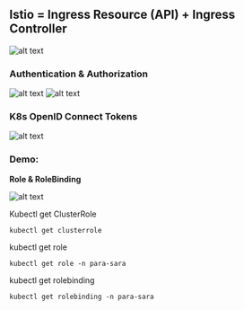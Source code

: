 ## Istio = Ingress Resource (API) + Ingress Controller 

![alt text](https://github.com/parane/manulife-aks-training/raw/main/images/rbac1.JPG)

### Authentication & Authorization 

![alt text](https://github.com/parane/manulife-aks-training/raw/main/images/rbac2.JPG)
![alt text](https://github.com/parane/manulife-aks-training/raw/main/images/rbac3.JPG)

### K8s OpenID Connect Tokens

![alt text](https://github.com/parane/manulife-aks-training/raw/main/images/rbac4.JPG)


### Demo:

**Role & RoleBinding**

![alt text](https://github.com/parane/manulife-aks-training/raw/main/images/rbac5.JPG)

Kubectl get ClusterRole 

    kubectl get clusterrole

kubectl get role

    kubectl get role -n para-sara
    
kubectl get rolebinding

    kubectl get rolebinding -n para-sara




